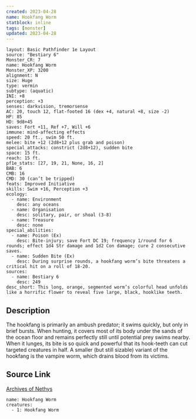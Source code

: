 ```yaml
---
created: 2023-04-28
name: Hookfang Worm
statblock: inline
tags: [monster]
updated: 2023-04-28
---
```

```statblock
layout: Basic Pathfinder 1e Layout
source: "Bestiary 6"
Monster_CR: 7
name: Hookfang Worm
Monster_XP: 3200
alignment: N
size: Huge
type: vermin
subtype: (aquatic)
INI: +8
perception: +3
senses: darkvision, tremorsense
AC: 20, touch 12, flat-footed 16 (dex +4, natural +8, size -2)
HP: 85
HD: 9d8+45
saves: Fort +11, Ref +7, Will +6
immune: mind-affecting effects
speed: 20 ft., swim 50 ft.
melee: bite +12 (2d8+12 plus grab and poison)
special_attacks: constrict (2d8+12), sudden bite
space: 15 ft.
reach: 15 ft.
pf1e_stats: [27, 19, 21, None, 16, 2]
BAB: 6
CMB: 16
CMD: 30 (can’t be tripped)
feats: Improved Initiative
skills: Swim +16, Perception +3
ecology:
  - name: Environment
    desc: any oceans
  - name: Organisation
    desc: solitary, pair, or shoal (3-8)
  - name: Treasure
    desc: none
special_abilities:
  - name: Poison (Ex)
    desc: Bite-injury; save Fort DC 19; frequency 1/round for 6 rounds; effect 1d4 Str damage and 1d2 Con damage; cure 2 consecutive saves.
  - name: Sudden Bite (Ex)
    desc: During surprise rounds, a hookfang worm’s bite threatens a critical hit on a roll of 18-20.
sources:
  - name: Bestiary 6
    desc: 249
desc_short: This long, orange, segmented worm’s colorful head unfolds like a horrific flower to reveal five large, black, hooklike teeth.
```
## Description
The hookfang is primarily an ambush predator; it swims quickly, but only in brief bursts. When hunting, it covers most of its body under the sands of the ocean floor and remains perfectly still until potential prey swims nearby. When it lunges, its bite is so quick and powerful that its hook-teeth can cut targeted creatures in half. A smaller (but still sizable) variant of the hookfang is the vampire worm, which drains blood from its victims.
## Source Link
[Archives of Nethys](https://aonprd.com/MonsterDisplay.aspx?ItemName=Hookfang%20Worm)
```encounter-table
name: Hookfang Worm
creatures:
  - 1: Hookfang Worm
```
